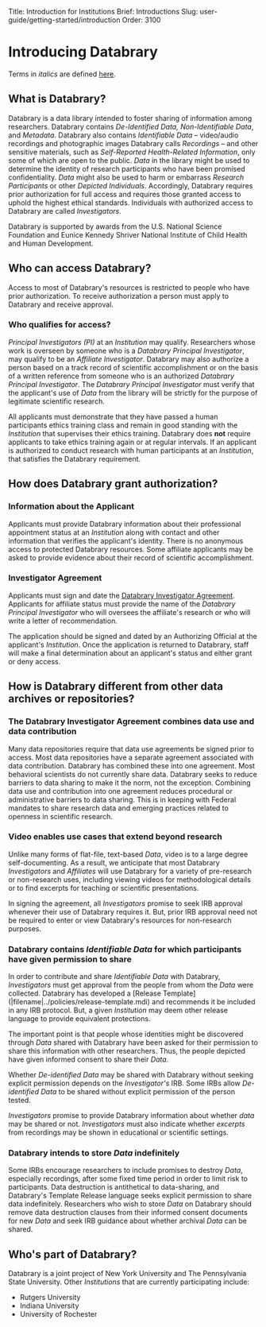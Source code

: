 Title: Introduction for Institutions
Brief: Introductions
Slug: user-guide/getting-started/introduction
Order: 3100

# Introducing Databrary

Terms in *italics* are defined [here](|filename|../policies/definitions.mdi).

## What is Databrary?

Databrary is a data library intended to foster sharing of information among researchers. Databrary contains *De-Identified Data, Non-Identifiable Data*, and *Metadata*. Databrary also contains *Identifiable Data* – video/audio recordings and photographic images Databrary calls *Recordings* – and other sensitive materials, such as *Self-Reported Health-Related Information*, only some of which are open to the public. *Data* in the library might be used to determine the identity of research participants who have been promised confidentiality. *Data* might also be used to harm or embarrass *Research Participants* or other *Depicted Individuals*. Accordingly, Databrary requires prior authorization for full access and requires those granted access to uphold the highest ethical standards. Individuals with authorized access to Databrary are called *Investigators*.

Databrary is supported by awards from the U.S. National Science Foundation and Eunice Kennedy Shriver National Institute of Child Health and Human Development.

## Who can access Databrary?

Access to most of Databrary's resources is restricted to people who have prior authorization. To receive authorization a person must apply to Databrary and receive approval. 

### Who qualifies for access?

*Principal Investigators (PI)* at an *Institution* may qualify. Researchers whose work is overseen by someone who is a *Databrary Principal Investigator*, may qualify to be an *Affiliate Investigator*. Databrary may also authorize a person based on a track record of scientific accomplishment or on the basis of a written reference from someone who is an authorized *Databrary Principal Investigator*. The *Databrary Principal Investigator* must verify that the applicant's use of *Data* from the library will be strictly for the purpose of legitimate scientific research. 

All applicants must demonstrate that they have passed a human participants ethics training class and remain in good standing with the *Institution* that supervises their ethics training. Databrary does **not** require applicants to take ethics training again or at regular intervals. If an applicant is authorized to conduct research with human participants at an *Institution*, that satisfies the Databrary requirement.

## How does Databrary grant authorization?

### Information about the Applicant

Applicants must provide Databrary information about their professional appointment status at an *Institution* along with contact and other information that verifies the applicant's identity. There is no anonymous access to protected Databrary resources. Some affiliate applicants may be asked to provide evidence about their record of scientific accomplishment. 

### Investigator Agreement

Applicants must sign and date the [Databrary Investigator Agreement](|filename|../policies/investigator-agreement.mdi). Applicants for affiliate status must provide the name of the *Databrary Principal Investigator* who will oversees the affiliate's research or who will write a letter of recommendation. 

The application should be signed and dated by an Authorizing Official at the applicant's *Institution*. Once the application is returned to Databrary, staff will make a final determination about an applicant's status and either grant or deny access.

## How is Databrary different from other data archives or repositories?

### The Databrary Investigator Agreement combines data use and data contribution

Many data repositories require that data use agreements be signed prior to access. Most data repositories have a separate agreement associated with data contribution. Databrary has combined these into one agreement. Most behavioral scientists do not currently share data. Databrary seeks to reduce barriers to data sharing to make it the norm, not the exception. Combining data use and contribution into one agreement reduces procedural or administrative barriers to data sharing. This is in keeping with Federal mandates to share research data and emerging practices related to openness in scientific research.

### Video enables use cases that extend beyond research

Unlike many forms of flat-file, text-based *Data*, video is to a large degree self-documenting. As a result, we anticipate that most Databrary *Investigators* and *Affiliates* will use Databrary for a variety of pre-research or non-research uses, including viewing videos for methodological details or to find excerpts for teaching or scientific presentations.

In signing the agreement, all *Investigators* promise to seek IRB approval whenever their use of Databrary requires it. But, prior IRB approval need not be required to enter or view Databrary's resources for non-research purposes.

### Databrary contains *Identifiable Data* for which participants have given permission to share

In order to contribute and share *Identifiable Data* with Databrary, *Investigators* must get approval from the people from whom the *Data* were collected. Databrary has developed a [Release Template] (|filename|../policies/release-template.mdi) and recommends it be included in any IRB protocol. But, a given *Institution* may deem other release language to provide equivalent protections. 

The important point is that people whose identities might be discovered through *Data* shared with Databrary have been asked for their permission to share this information with other researchers. Thus, the people depicted have given informed consent to share their *Data*.

Whether *De-identified Data* may be shared with Databrary without seeking explicit permission depends on the *Investigator's* IRB. Some IRBs allow *De-identified Data* to be shared without explicit permission of the person tested.

*Investigators* promise to provide Databrary information about whether *data* may be shared or not. *Investigators* must also indicate whether *excerpts* from recordings may be shown in educational or scientific settings.

### Databrary intends to store *Data* indefinitely

Some IRBs encourage researchers to include promises to destroy *Data*, especially recordings, after some fixed time period in order to limit risk to participants. Data destruction is antithetical to data-sharing, and Databrary's Template Release language seeks explicit permission to share data indefinitely. Researchers who wish to store *Data* on Databrary should remove data destruction clauses from their informed consent documents for new *Data* and seek IRB guidance about whether archival *Data* can be shared.

## Who's part of Databrary?

Databrary is a joint project of New York University and The Pennsylvania State University. Other *Institutions* that are currently participating include:

- Rutgers University
- Indiana University
- University of Rochester
